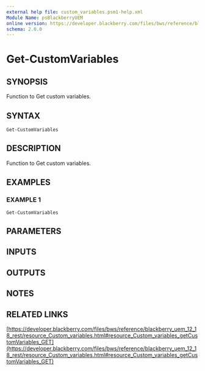 ```yaml
---
external help file: custom_variables.psm1-help.xml
Module Name: psBlackberryUEM
online version: https://developer.blackberry.com/files/bws/reference/blackberry_uem_12_18_rest/resource_Custom_variables.html#resource_Custom_variables_getCustomVariables_GET
schema: 2.0.0
---
```


# Get-CustomVariables

## SYNOPSIS
Function to Get custom variables.

## SYNTAX

```
Get-CustomVariables
```

## DESCRIPTION
Function to Get custom variables.

## EXAMPLES

### EXAMPLE 1
```
Get-CustomVariables
```

## PARAMETERS

## INPUTS

## OUTPUTS

## NOTES

## RELATED LINKS

[https://developer.blackberry.com/files/bws/reference/blackberry_uem_12_18_rest/resource_Custom_variables.html#resource_Custom_variables_getCustomVariables_GET](https://developer.blackberry.com/files/bws/reference/blackberry_uem_12_18_rest/resource_Custom_variables.html#resource_Custom_variables_getCustomVariables_GET)

